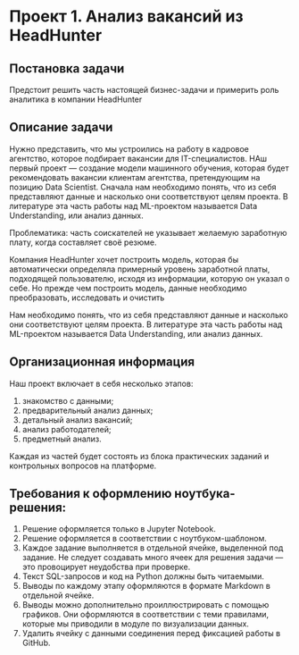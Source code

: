 # Проект 1. Анализ вакансий из HeadHunter

## Постановка задачи

Предстоит решить часть настоящей бизнес-задачи и примерить роль аналитика в компании HeadHunter

## Описание задачи

Нужно представить, что мы устроились на работу в кадровое агентство, которое подбирает вакансии для IT-специалистов. НАш первый проект — создание модели машинного обучения, которая будет рекомендовать вакансии клиентам агентства, претендующим на позицию Data Scientist. Сначала нам необходимо понять, что из себя представляют данные и насколько они соответствуют целям проекта. В литературе эта часть работы над ML-проектом называется Data Understanding, или анализ данных.

Проблематика: часть соискателей не указывает желаемую заработную плату, когда составляет своё резюме.

Компания HeadHunter хочет построить модель, которая бы автоматически определяла примерный уровень заработной платы, подходящей пользователю, исходя из информации, которую он указал о себе. Но прежде чем построить модель, данные необходимо преобразовать, исследовать и очистить

Нам необходимо понять, что из себя представляют данные и насколько они соответствуют целям проекта. В литературе эта часть работы над ML-проектом называется Data Understanding, или анализ данных.

## Организационная информация

Наш проект включает в себя несколько этапов:

1. знакомство с данными;
2. предварительный анализ данных;
3. детальный анализ вакансий;
4. анализ работодателей;
5. предметный анализ.

Каждая из частей будет состоять из блока практических заданий и контрольных вопросов на платформе.

## Требования к оформлению ноутбука-решения:

1. Решение оформляется только в Jupyter Notebook.
2. Решение оформляется в соответствии с ноутбуком-шаблоном.
3. Каждое задание выполняется в отдельной ячейке, выделенной под задание. Не следует создавать много ячеек для решения задачи — это провоцирует неудобства при проверке.
4. Текст SQL-запросов и код на Python должны быть читаемыми.
5. Выводы по каждому этапу оформляются в формате Markdown в отдельной ячейке.
6. Выводы можно дополнительно проиллюстрировать с помощью графиков. Они оформляются в соответствии с теми правилами, которые мы приводили в модуле по визуализации данных.
7. Удалить ячейку с данными соединения перед фиксацией работы в GitHub.